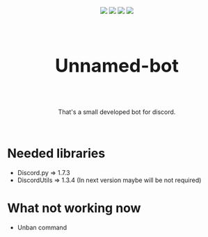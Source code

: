 <p align="center">
<img src="https://img.shields.io/github/contributors/OctoBanon-Main/Unnamed-bot.svg"/>
<img src="https://img.shields.io/github/forks/OctoBanon-Main/Unnamed-bot.svg"/>
<img src="https://img.shields.io/github/stars/OctoBanon-Main/Unnamed-bot.svg"/>
<img src="https://img.shields.io/github/issues/OctoBanon-Main/Unnamed-bot.svg"/>
</p>
<br />
<p align="center">
<h3 style="font-size:300%;" align="center">Unnamed-bot</h3>
  </p>
  <br />
    <p align="center" si>
    That's a small developed bot for discord.
  </p>
<br />

# Needed libraries
- Discord.py => 1.7.3
- DiscordUtils => 1.3.4 (In next version maybe will be not required)

# What not working now
- Unban command
